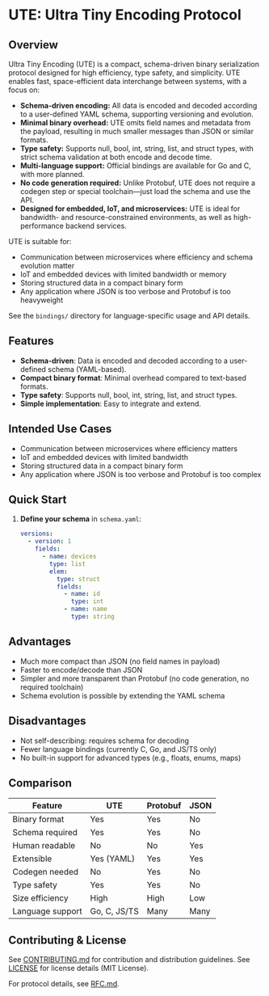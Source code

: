 
# UTE: Ultra Tiny Encoding Protocol


## Overview

Ultra Tiny Encoding (UTE) is a compact, schema-driven binary serialization protocol designed for high efficiency, type safety, and simplicity. UTE enables fast, space-efficient data interchange between systems, with a focus on:

- **Schema-driven encoding:** All data is encoded and decoded according to a user-defined YAML schema, supporting versioning and evolution.
- **Minimal binary overhead:** UTE omits field names and metadata from the payload, resulting in much smaller messages than JSON or similar formats.
- **Type safety:** Supports null, bool, int, string, list, and struct types, with strict schema validation at both encode and decode time.
- **Multi-language support:** Official bindings are available for Go and C, with more planned.
- **No code generation required:** Unlike Protobuf, UTE does not require a codegen step or special toolchain—just load the schema and use the API.
- **Designed for embedded, IoT, and microservices:** UTE is ideal for bandwidth- and resource-constrained environments, as well as high-performance backend services.



UTE is suitable for:
- Communication between microservices where efficiency and schema evolution matter
- IoT and embedded devices with limited bandwidth or memory
- Storing structured data in a compact binary form
- Any application where JSON is too verbose and Protobuf is too heavyweight

See the `bindings/` directory for language-specific usage and API details.

## Features

- **Schema-driven**: Data is encoded and decoded according to a user-defined schema (YAML-based).
- **Compact binary format**: Minimal overhead compared to text-based formats.
- **Type safety**: Supports null, bool, int, string, list, and struct types.
- **Simple implementation**: Easy to integrate and extend.

## Intended Use Cases

- Communication between microservices where efficiency matters
- IoT and embedded devices with limited bandwidth
- Storing structured data in a compact binary form
- Any application where JSON is too verbose and Protobuf is too complex

## Quick Start

1. **Define your schema** in `schema.yaml`:
    ```yaml
    versions:
      - version: 1
        fields:
          - name: devices
            type: list
            elem:
              type: struct
              fields:
                - name: id
                  type: int
                - name: name
                  type: string
    ```



## Advantages

- Much more compact than JSON (no field names in payload)
- Faster to encode/decode than JSON
- Simpler and more transparent than Protobuf (no code generation, no required toolchain)
- Schema evolution is possible by extending the YAML schema

## Disadvantages

- Not self-describing: requires schema for decoding
- Fewer language bindings (currently C, Go, and JS/TS only)
- No built-in support for advanced types (e.g., floats, enums, maps)

## Comparison

| Feature         | UTE          | Protobuf    | JSON        |
|-----------------|--------------|-------------|-------------|
| Binary format   | Yes          | Yes         | No          |
| Schema required | Yes          | Yes         | No          |
| Human readable  | No           | No          | Yes         |
| Extensible      | Yes (YAML)   | Yes         | Yes         |
| Codegen needed  | No           | Yes         | No          |
| Type safety     | Yes          | Yes         | No          |
| Size efficiency | High         | High        | Low         |
| Language support| Go, C, JS/TS | Many        | Many        |



## Contributing & License

See [CONTRIBUTING.md](./CONTRIBUTING.md) for contribution and distribution guidelines.
See [LICENSE](./LICENSE) for license details (MIT License).

For protocol details, see [RFC.md](./RFC.md).